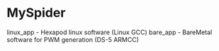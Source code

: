 # MySpider
linux_app - Hexapod linux software (Linux GCC)
bare_app - BareMetal software for PWM generation (DS-5 ARMCC)
